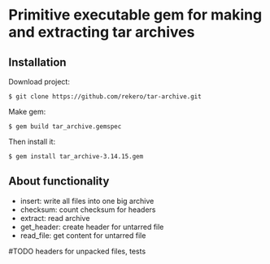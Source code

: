 # Primitive executable gem for making and extracting tar archives

## Installation

Download project:

    $ git clone https://github.com/rekero/tar-archive.git

Make gem:

    $ gem build tar_archive.gemspec

Then install it:

    $ gem install tar_archive-3.14.15.gem

## About functionality
* insert: write all files into one big archive
* checksum: count checksum for headers
* extract: read archive
* get_header: create header for untarred file
* read_file: get content for untarred file


#TODO
headers for unpacked files, tests
